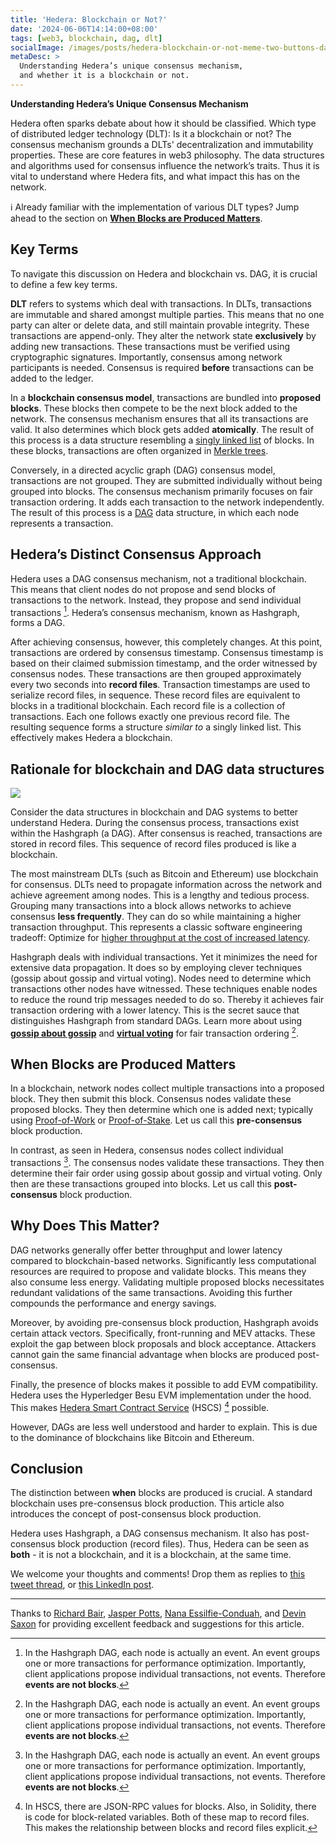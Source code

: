 ```yaml
---
title: 'Hedera: Blockchain or Not?'
date: '2024-06-06T14:14:00+08:00'
tags: [web3, blockchain, dag, dlt]
socialImage: /images/posts/hedera-blockchain-or-not-meme-two-buttons-dag-blockchain-hedera-banner.png
metaDesc: >
  Understanding Hedera’s unique consensus mechanism,
  and whether it is a blockchain or not.
---
```


**Understanding Hedera’s Unique Consensus Mechanism**

Hedera often sparks debate about how it should be classified.
Which type of distributed ledger technology (DLT):
Is it a blockchain or not?
The consensus mechanism grounds a DLTs' decentralization and
immutability properties.
These are core features in web3 philosophy.
The data structures and algorithms used for consensus influence the
network’s traits.
Thus it is vital to understand where Hedera fits,
and what impact this has on the network.

ℹ️ Already familiar with the implementation of various DLT types? Jump ahead to the section on
[**When Blocks are Produced Matters**](#heading-when-blocks-are-produced-matters).

## Key Terms

To navigate this discussion on Hedera and blockchain vs. DAG,
it is crucial to define a few key terms.

**DLT** refers to systems which deal with transactions.
In DLTs, transactions are immutable and shared amongst multiple parties.
This means that no one party can alter or delete data,
and still maintain provable integrity.
These transactions are append-only.
They alter the network state **exclusively** by adding new transactions.
These transactions must be verified using cryptographic signatures.
Importantly, consensus among network participants is needed.
Consensus is required **before** transactions can be added to the ledger.

In a **blockchain consensus model**,
transactions are bundled into **proposed blocks**.
These blocks then compete to be the next block added to the network.
The consensus mechanism ensures that all its transactions are valid.
It also determines which block gets added **atomically**.
The result of this process is a data structure resembling a
[singly linked list](https://en.wikipedia.org/wiki/Linked_list#Singly_linked_list)
of blocks.
In these blocks, transactions are often organized in
[Merkle trees](https://en.wikipedia.org/wiki/Merkle_tree).

Conversely, in a directed acyclic graph (DAG) consensus model,
transactions are not grouped.
They are submitted individually without being grouped into blocks.
The consensus mechanism primarily focuses on fair transaction ordering.
It adds each transaction to the network independently.
The result of this process is a
[DAG](https://en.wikipedia.org/wiki/Directed_acyclic_graph)
data structure, in which each node represents a transaction.

## Hedera’s Distinct Consensus Approach

Hedera uses a DAG consensus mechanism, not a traditional blockchain.
This means that client nodes do not propose and
send blocks of transactions to the network.
Instead, they propose and send individual transactions [^hashgraph-transaction-events].
Hedera’s consensus mechanism, known as Hashgraph, forms a DAG.

After achieving consensus, however, this completely changes.
At this point, transactions are ordered by consensus timestamp.
Consensus timestamp is based on their claimed submission timestamp,
and the order witnessed by consensus nodes.
These transactions are then grouped approximately every two seconds
into **record files**.
Transaction timestamps are used to serialize record files, in sequence.
These record files are equivalent to blocks in a traditional blockchain.
Each record file is a collection of transactions.
Each one follows exactly one previous record file.
The resulting sequence forms a structure *similar to* a singly linked list.
This effectively makes Hedera a blockchain.

## Rationale for blockchain and DAG data structures

![](/images/posts/hedera-blockchain-or-not-diagram-banner.jpeg)

Consider the data structures in blockchain and DAG systems
to better understand Hedera.
During the consensus process, transactions exist within the Hashgraph (a DAG).
After consensus is reached, transactions are stored in record files.
This sequence of record files produced is like a blockchain.

The most mainstream DLTs (such as Bitcoin and Ethereum)
use blockchain for consensus.
DLTs need to propagate information across the network
and achieve agreement among nodes.
This is a lengthy and tedious process.
Grouping many transactions into a block allows networks to
achieve consensus **less frequently**.
They can do so while maintaining a higher transaction throughput.
This represents a classic software engineering tradeoff:
Optimize for
[higher throughput at the cost of increased latency](https://stackoverflow.com/a/39187441/194982).

Hashgraph deals with individual transactions.
Yet it minimizes the need for extensive data propagation.
It does so by employing clever techniques
(gossip about gossip and virtual voting).
Nodes need to determine which transactions other nodes have witnessed.
These techniques enable nodes to reduce the round trip messages
needed to do so.
Thereby it achieves fair transaction ordering with a lower latency.
This is the secret sauce that distinguishes Hashgraph from standard DAGs.
Learn more about using
[**gossip about gossip**](https://docs.hedera.com/hedera/core-concepts/hashgraph-consensus-algorithms/gossip-about-gossip) and
[**virtual voting**](https://docs.hedera.com/hedera/core-concepts/hashgraph-consensus-algorithms/virtual-voting)
for fair transaction ordering [^hashgraph-transaction-events].

## When Blocks are Produced Matters

In a blockchain, network nodes collect multiple transactions
into a proposed block.
They then submit this block.
Consensus nodes validate these proposed blocks.
They then determine which one is added next; typically using
[Proof-of-Work](https://en.wikipedia.org/wiki/Proof_of_work) or
[Proof-of-Stake](https://en.wikipedia.org/wiki/Proof_of_stake).
Let us call this **pre-consensus** block production.

In contrast, as seen in Hedera,
consensus nodes collect individual transactions [^hashgraph-transaction-events].
The consensus nodes validate these transactions.
They then determine their fair order using
gossip about gossip and virtual voting.
Only then are these transactions grouped into blocks.
Let us call this **post-consensus** block production.

## Why Does This Matter?

DAG networks generally offer better throughput and lower latency
compared to blockchain-based networks.
Significantly less computational resources are required to
propose and validate blocks.
This means they also consume less energy.
Validating multiple proposed blocks necessitates
redundant validations of the same transactions.
Avoiding this further compounds the performance and energy savings.

Moreover, by avoiding pre-consensus block production,
Hashgraph avoids certain attack vectors.
Specifically, front-running and MEV attacks.
These exploit the gap between block proposals and block acceptance.
Attackers cannot gain the same financial advantage
when blocks are produced post-consensus.

Finally, the presence of blocks makes it possible to add EVM compatibility.
Hedera uses the Hyperledger Besu EVM implementation under the hood.
This makes
[Hedera Smart Contract Service](https://hedera.com/smart-contract)
(HSCS) [^hedera-hscs-block-in-rpc-and-solidity] possible.

However, DAGs are less well understood and harder to explain.
This is due to the dominance of blockchains like Bitcoin and Ethereum.

## Conclusion

The distinction between **when** blocks are produced is crucial.
A standard blockchain uses pre-consensus block production.
This article also introduces the concept of post-consensus block production.

Hedera uses Hashgraph, a DAG consensus mechanism.
It also has post-consensus block production (record files).
Thus, Hedera can be seen as **both** -
it is not a blockchain, and it is a blockchain, at the same time.

We welcome your thoughts and comments!
Drop them as replies to
[this tweet thread](#TODO_link),
or [this LinkedIn post](#TODO_link).

----

Thanks to [Richard Bair](https://twitter.com/richardbair),
[Jasper Potts](https://twitter.com/jasperpotts),
[Nana Essilfie-Conduah](https://twitter.com/nconduah),
and [Devin Saxon](https://twitter.com/dsax10)
for providing excellent feedback and suggestions for this article.

[^hashgraph-transaction-events]: In the Hashgraph DAG,
each node is actually an event.
An event groups one or more transactions for performance optimization.
Importantly, client applications propose individual transactions, not events.
Therefore **events are not blocks**.

[^hedera-hscs-block-in-rpc-and-solidity]: In HSCS,
there are JSON-RPC values for blocks.
Also, in Solidity, there is code for block-related variables.
Both of these map to record files.
This makes the relationship between blocks and record files explicit.
